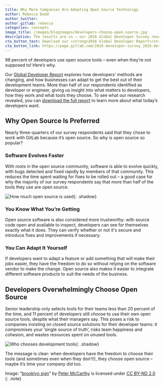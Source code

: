 ```yaml
---
title: Why More Companies Are Adopting Open Source Technology
author: Rebecca Dodd
author_twitter:
author_gitlab: rebecca
categories: concepts
image_title: /images/blogimages/developers-choose-open-source.jpg
description: The results are in – our 2016 Global Developer Survey revealed that open source tools are most preferred by developers the world over. Why?
cta_button_text: Download our <strong>2016 Global Developer Report</strong> now!
cta_button_link: https://page.gitlab.com/2016-developer-survey_2016-developer-survey.html
---
```


98 percent of developers use open source tools – even when they’re not supposed to! Here’s why.

<!-- more -->

Our [Global Developer Report](https://page.gitlab.com/2016-developer-survey_2016-developer-survey.html) explores how developers’ methods are changing, and how businesses can adapt to get the best out of their development teams. More than half of our respondents identified as developer or engineer, giving us insight into what matters to developers, how they work and what tools they choose. To see what our research revealed, you can [download the full report](https://page.gitlab.com/2016-developer-survey_2016-developer-survey.html) to learn more about what today’s developers want.

## Why Open Source Is Preferred

Nearly three-quarters of our survey respondents said that they chose to work with GitLab because it’s open source. So why is open source so popular?

### Software Evolves Faster

With roots in the open source community, software is able to evolve quickly, with bugs detected and fixed rapidly by members of that community. This reduces the time spent waiting for fixes to be rolled out – a good case for why the majority of our survey respondents say that more than half of the tools they use are open source.

![How much open source is used](/images/blogimages/open-source-tools-graph.png){: .shadow}<br>

### You Know What You’re Getting

Open source software is also considered more trustworthy: with source code open and available to inspect, developers can see for themselves exactly what it does. They can verify whether or not it's secure and introduce fixes and improvements if necessary. 

### You Can Adapt It Yourself

If developers want to adapt a feature or add something that will make their jobs easier, they have the freedom to do so without relying on the software vendor to make the change. Open source also makes it easier to integrate different software products to suit the needs of the business.

## Developers Overwhelmingly Choose Open Source

Senior leadership only selects tools for their teams less than 20 percent of the time, and 11 percent of developers still choose to use their own open source tools, despite what their managers say. This poses a risk to companies insisting on closed source solutions for their developer teams: it compromises your ‘single source of truth’, risks team happiness and cohesion, and wastes resources spent on unused tools.

![Who chooses development tools](/images/blogimages/who-in-org-decides-tools-graph.png){: .shadow}<br>

The message is clear: when developers have the freedom to choose their tools (and sometimes even when they don’t!), they choose open source – maybe it’s time your company did too.

Image: “[brooklyn sign](https://www.flickr.com/photos/petemccarthy/6866996865)” by [Peter McCarthy](https://www.flickr.com/photos/petemccarthy/) is licensed under [CC BY-ND 2.0](https://creativecommons.org/licenses/by-nd/2.0/)
{: .note}
